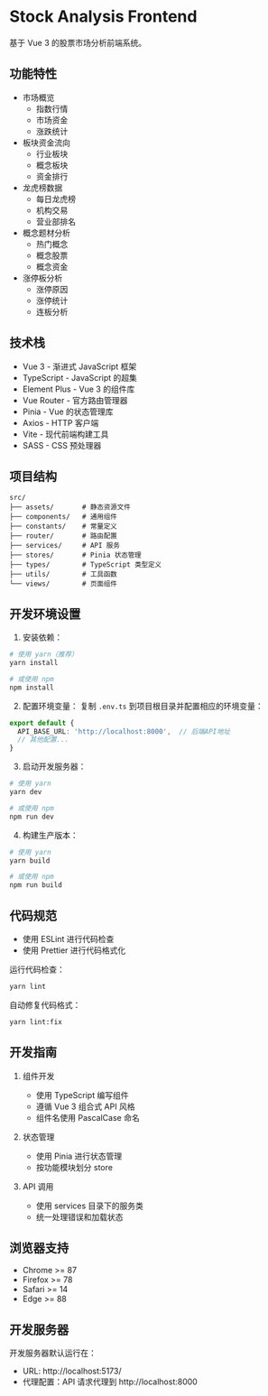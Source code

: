 # Stock Analysis Frontend

基于 Vue 3 的股票市场分析前端系统。

## 功能特性

- 市场概览
  - 指数行情
  - 市场资金
  - 涨跌统计
- 板块资金流向
  - 行业板块
  - 概念板块
  - 资金排行
- 龙虎榜数据
  - 每日龙虎榜
  - 机构交易
  - 营业部排名
- 概念题材分析
  - 热门概念
  - 概念股票
  - 概念资金
- 涨停板分析
  - 涨停原因
  - 涨停统计
  - 连板分析

## 技术栈

- Vue 3 - 渐进式 JavaScript 框架
- TypeScript - JavaScript 的超集
- Element Plus - Vue 3 的组件库
- Vue Router - 官方路由管理器
- Pinia - Vue 的状态管理库
- Axios - HTTP 客户端
- Vite - 现代前端构建工具
- SASS - CSS 预处理器

## 项目结构

```
src/
├── assets/       # 静态资源文件
├── components/   # 通用组件
├── constants/    # 常量定义
├── router/       # 路由配置
├── services/     # API 服务
├── stores/       # Pinia 状态管理
├── types/        # TypeScript 类型定义
├── utils/        # 工具函数
└── views/        # 页面组件
```

## 开发环境设置

1. 安装依赖：
```bash
# 使用 yarn（推荐）
yarn install

# 或使用 npm
npm install
```

2. 配置环境变量：
复制 `.env.ts` 到项目根目录并配置相应的环境变量：
```typescript
export default {
  API_BASE_URL: 'http://localhost:8000',  // 后端API地址
  // 其他配置...
}
```

3. 启动开发服务器：
```bash
# 使用 yarn
yarn dev

# 或使用 npm
npm run dev
```

4. 构建生产版本：
```bash
# 使用 yarn
yarn build

# 或使用 npm
npm run build
```

## 代码规范

- 使用 ESLint 进行代码检查
- 使用 Prettier 进行代码格式化

运行代码检查：
```bash
yarn lint
```

自动修复代码格式：
```bash
yarn lint:fix
```

## 开发指南

1. 组件开发
   - 使用 TypeScript 编写组件
   - 遵循 Vue 3 组合式 API 风格
   - 组件名使用 PascalCase 命名

2. 状态管理
   - 使用 Pinia 进行状态管理
   - 按功能模块划分 store

3. API 调用
   - 使用 services 目录下的服务类
   - 统一处理错误和加载状态

## 浏览器支持

- Chrome >= 87
- Firefox >= 78
- Safari >= 14
- Edge >= 88

## 开发服务器

开发服务器默认运行在：
- URL: http://localhost:5173/
- 代理配置：API 请求代理到 http://localhost:8000
